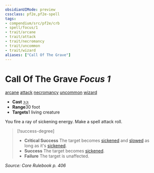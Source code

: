 ```yaml
---
obsidianUIMode: preview
cssclass: pf2e,pf2e-spell
tags:
- compendium/src/pf2e/crb
- spell/focus/1
- trait/arcane
- trait/attack
- trait/necromancy
- trait/uncommon
- trait/wizard
aliases: ["Call Of The Grave"]
---
```

# Call Of The Grave *Focus 1*   
[arcane](../../rules/traits/arcane.md)  [attack](../../rules/traits/attack.md)  [necromancy](../../rules/traits/necromancy.md)  [uncommon](../../rules/traits/uncommon.md)  [wizard](../../rules/traits/wizard.md)  

- **Cast** [>>](../../rules/core-rulebook/chapter-9-playing-the-game.md#Actions "Two-Action") 
- **Range**30 foot
- **Targets**1 living creature

You fire a ray of sickening energy. Make a spell attack roll.

> [!success-degree] 
> - **Critical Success** The target becomes [sickened](../../rules/conditions.md#Sickened) and [slowed](../../rules/conditions.md#Slowed) as long as it's [sickened](../../rules/conditions.md#Sickened).
> - **Success** The target becomes [sickened](../../rules/conditions.md#Sickened).
> - **Failure** The target is unaffected.

*Source: Core Rulebook p. 406*